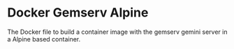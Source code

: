 # Docker Gemserv Alpine

The Docker file to build a container image with the gemserv gemini server in a Alpine based container.